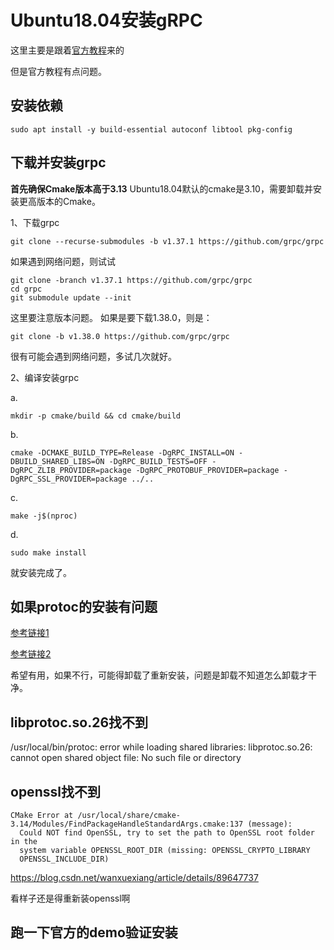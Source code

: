 # Ubuntu18.04安装gRPC

这里主要是跟着[官方教程][官方教程]来的

[官方教程]:https://grpc.io/docs/languages/cpp/quickstart/

但是官方教程有点问题。

## 安装依赖

```
sudo apt install -y build-essential autoconf libtool pkg-config
```

## 下载并安装grpc

**首先确保Cmake版本高于3.13**
Ubuntu18.04默认的cmake是3.10，需要卸载并安装更高版本的Cmake。

1、下载grpc
```
git clone --recurse-submodules -b v1.37.1 https://github.com/grpc/grpc
```

如果遇到网络问题，则试试

```
git clone -branch v1.37.1 https://github.com/grpc/grpc
cd grpc
git submodule update --init
```

这里要注意版本问题。
如果是要下载1.38.0，则是：
```
git clone -b v1.38.0 https://github.com/grpc/grpc
```

很有可能会遇到网络问题，多试几次就好。

2、编译安装grpc

a.
```
mkdir -p cmake/build && cd cmake/build
```

b.
```
cmake -DCMAKE_BUILD_TYPE=Release -DgRPC_INSTALL=ON -DBUILD_SHARED_LIBS=ON -DgRPC_BUILD_TESTS=OFF -DgRPC_ZLIB_PROVIDER=package -DgRPC_PROTOBUF_PROVIDER=package -DgRPC_SSL_PROVIDER=package ../..
```

c.
```
make -j$(nproc)
```

d.
```
sudo make install
```

就安装完成了。

## 如果protoc的安装有问题

[参考链接1][参考链接1]

[参考链接1]:https://blog.csdn.net/chenwr2018/article/details/105109987?ops_request_misc=%257B%2522request%255Fid%2522%253A%2522162209950016780265478710%2522%252C%2522scm%2522%253A%252220140713.130102334.pc%255Fall.%2522%257D&request_id=162209950016780265478710&biz_id=0&utm_medium=distribute.pc_search_result.none-task-blog-2~all~first_rank_v2~rank_v29-24-105109987.first_rank_v2_pc_rank_v29&utm_term=%E5%8D%B8%E8%BD%BDgRPC&spm=1018.2226.3001.4187

[参考链接2][参考链接2]

[参考链接2]:https://www.cnblogs.com/youxin/p/4073703.html

希望有用，如果不行，可能得卸载了重新安装，问题是卸载不知道怎么卸载才干净。

## libprotoc.so.26找不到

/usr/local/bin/protoc: error while loading shared libraries: libprotoc.so.26: cannot open shared object file: No such file or directory

## openssl找不到

```
CMake Error at /usr/local/share/cmake-3.14/Modules/FindPackageHandleStandardArgs.cmake:137 (message):
  Could NOT find OpenSSL, try to set the path to OpenSSL root folder in the
  system variable OPENSSL_ROOT_DIR (missing: OPENSSL_CRYPTO_LIBRARY
  OPENSSL_INCLUDE_DIR)
```

https://blog.csdn.net/wanxuexiang/article/details/89647737

看样子还是得重新装openssl啊

## 跑一下官方的demo验证安装
